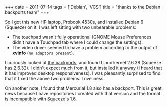 +++
date = 2011-07-14
tags = ['Debian', 'VCS']
title = "thanks to the Debian backports team"
+++

So I got this new HP laptop, Probook 4530s, and installed Debian 6
(Squeeze) on it. I was left sitting with two unbearable problems:

-   The touchpad wasn\'t fully operational (GNOME Mouse Preferences
    didn\'t have a Touchpad tab where I could change the settings).
-   The video driver seemed to have a problem according to the output of
    **xvinfo** (`no adaptors present`).

I curiously looked at [the backports], and found Linux kernel 2.6.38
(Squeeze has 2.6.32). I didn\'t expect much from it, but installed it
anyway (I heard that it has improved desktop responsiveness). I was
pleasantly surprised to find that it fixed the above two problems.
Loveliness.

On another note, I found that Mercurial 1.8 also has a backport. This is
great news because I have repositories I created with that version and
the format is incompatible with Squeeze\'s 1.6.

  [the backports]: http://backports.debian.org/
